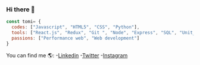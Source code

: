 ### Hi there 👋

```js
const tomi= {
  codes: ["Javascript", "HTML5", "CSS", "Python"],
  tools: ["React.js", "Redux", "Git ", "Node", "Express", "SQL", "Unit_testing"],
  passions: ["Performance web", "Web development"]
}
```

You can find me 🌎:
-[Linkedin](https://www.linkedin.com/in/tomas-maldonado-668b251b1)
-[Twitter](https://twitter.com/tomimaldonadoD)
-[Instagram](https://www.instagram.com/tomymaldonado_/)

<!--
**tomas2204/tomas2204** is a ✨ _special_ ✨ repository because its `README.md` (this file) appears on your GitHub profile.

Here are some ideas to get you started:

- 🔭 I’m currently working on ...
- 🌱 I’m currently learning ...
- 👯 I’m looking to collaborate on ...
- 🤔 I’m looking for help with ...
- 💬 Ask me about ...
- 📫 How to reach me: ...
- 😄 Pronouns: ...
- ⚡ Fun fact: ...
-->
